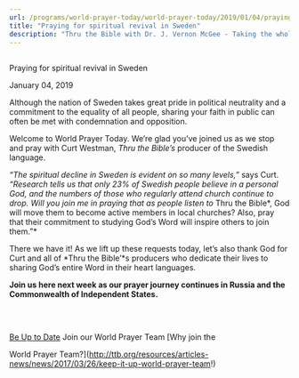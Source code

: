 ```yaml
---
url: /programs/world-prayer-today/world-prayer-today/2019/01/04/praying-for-spiritual-revival-in-sweden
title: "Praying for spiritual revival in Sweden"
description: "Thru the Bible with Dr. J. Vernon McGee - Taking the whole Word to the whole world"
---
```







## 
 Praying for spiritual revival in Sweden


January 04, 2019




Although the nation of Sweden takes great pride in political neutrality and a commitment to the equality of all people, sharing your faith in public can often be met with condemnation and opposition.


Welcome to World Prayer Today. We’re glad you’ve joined us as we stop and pray with Curt Westman, *Thru the Bible’s* producer of the Swedish language. 


*“The spiritual decline in Sweden is evident on so many levels,”* says Curt. *“Research tells us that only 23% of Swedish people believe in a personal God, and the numbers of those who regularly attend church continue to drop. Will you join me in praying that as people listen to* Thru the Bible*, God will move them to become active members in local churches? Also, pray that their commitment to studying God’s Word will inspire others to join them.”*


There we have it! As we lift up these requests today, let’s also thank God for Curt and all of *Thru the Bible’*s producers who dedicate their lives to sharing God’s entire Word in their heart languages.


**Join us here next week as our prayer journey continues in Russia and the Commonwealth of Independent States.** 


 







## 




[Be Up to Date](http://feeds.feedburner.com/WorldPrayerToday "World Prayer Today RSS Feed")
Join our World Prayer Team
[Why join the  

World Prayer Team?](http://ttb.org/resources/articles-news/news/2017/03/26/keep-it-up-world-prayer-team!)




